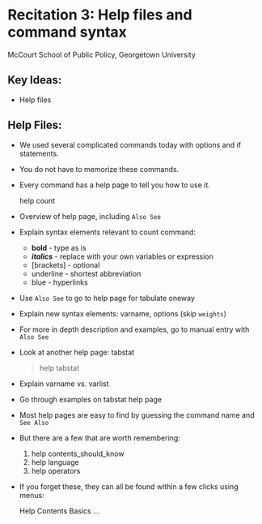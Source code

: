# Recitation 3: Help files and command syntax 
McCourt School of Public Policy, Georgetown University


## Key Ideas:
 - Help files


## Help Files:

- We used several complicated commands today with options and if statements.
- You do not have to memorize these commands.
- Every command has a help page to tell you how to use it.


    help count

* Overview of help page, including `Also See`
* Explain syntax elements relevant to count command:
	* **bold** - type as is
	* ***italics*** - replace with your own variables or expression
	* [brackets] - optional
	* underline - shortest abbreviation
	* blue - hyperlinks

* Use `Also See` to go to help page for tabulate oneway
* Explain new syntax elements: varname, options (skip `weights`)
* For more in depth description and examples, go to manual entry with `Also See`

* Look at another help page: tabstat

    >help tabstat

* Explain varname vs. varlist
* Go through examples on tabstat help page

* Most help pages are easy to find by guessing the command name and `See Also`
* But there are a few that are worth remembering:

	1. help contents_should_know
 	2. help language
 	3. help operators
* If you forget these, they can all be found within a few clicks using menus:

    Help     Contents     Basics     ...


